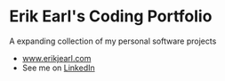 <!-- # erikjearl.github.io -->
# Erik Earl's Coding Portfolio
A expanding collection of my personal software projects  
- www.erikjearl.com
- See me on <a href="www.linkedin.com/in/erik-earl">LinkedIn</a>
